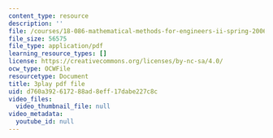 ```yaml
---
content_type: resource
description: ''
file: /courses/18-086-mathematical-methods-for-engineers-ii-spring-2006/d760a392617288ad8eff17dabe227c8c_j-C6QC5ufSw.pdf
file_size: 56575
file_type: application/pdf
learning_resource_types: []
license: https://creativecommons.org/licenses/by-nc-sa/4.0/
ocw_type: OCWFile
resourcetype: Document
title: 3play pdf file
uid: d760a392-6172-88ad-8eff-17dabe227c8c
video_files:
  video_thumbnail_file: null
video_metadata:
  youtube_id: null
---
```

